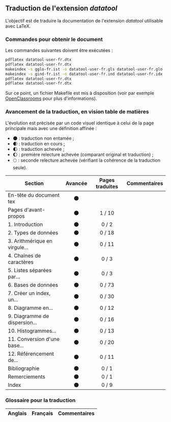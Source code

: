 ## Traduction de l'extension *datatool*

L'objectif est de traduire la documentation de l'extension *datatool* utilisable avec LaTeX. 


### Commandes pour obtenir le document

Les commandes suivantes doivent être exécutées :

```bash
pdflatex datatool-user-fr.dtx
pdflatex datatool-user-fr.dtx
makeindex -s gglo-fr.ist -o datatool-user-fr.gls datatool-user-fr.glo
makeindex -s gind-fr.ist -o datatool-user-fr.ind datatool-user-fr.idx
pdflatex datatool-user-fr.dtx
pdflatex datatool-user-fr.dtx
```

Sur ce point, un fichier Makefile est mis à disposition (voir par exemple [OpenClassrooms](https://openclassrooms.com/courses/compilez-sous-gnu-linux#/id/r-1130480) pour plus d'informations).


### Avancement de la traduction, en vision table de matières

L'évolution est précisée par un code visuel identique à celui de la page principale mais avec une définition affinée :

- :new_moon: : traduction non entamée ;
- :waxing_crescent_moon: : traduction en cours ;
- :first_quarter_moon: : traduction achevée ;
- :waxing_gibbous_moon: : première relecture achevée (comparant original et traduction) ; 
- :full_moon: : seconde relecture achevée (vérifiant la cohérence de la traduction seule).

Section                       | Avancée                | Pages traduites | Commentaires 
----------------------------- | :--------------------: | :-------------: | -------------------------
En-tête du document tex       | :new_moon:             |                 |
Pages d'avant-propos          | :new_moon:             | 1 / 10          | 
1. Introduction               | :new_moon:             | 0 / 2           |
2. Types de données           | :new_moon:             | 0 / 18          |
3. Arithmérique en virgule... | :new_moon:             | 0 / 11          |
4. Chaînes de caractères      | :new_moon:             | 0 / 3           |  
5. Listes séparées par...     | :new_moon:             | 0 / 3           |
6. Bases de données           | :new_moon:             | 0 / 73          |
7. Créer un index, un...      | :new_moon:             | 0 / 30          |  
8. Diagramme en...            | :new_moon:             | 0 / 12          |
9. Diagramme de dispersion... | :new_moon:             | 0 / 16          |  
10. Histogrammes...           | :new_moon:             | 0 / 13          |  
11. Conversion d'une base...  | :new_moon:             | 0 / 20          |
12. Référencement de...       | :new_moon:             | 0 / 11          |
Bibliographie                 | :new_moon:             | 0 / 1           | 
Remerciements                 | :new_moon:             | 0 / 1           |
Index                         | :new_moon:             | 0 / 9           |

### Glossaire pour la traduction

Anglais                | Français                                       | Commentaires 
---------------------- | ---------------------------------------------- | -------------------------------
